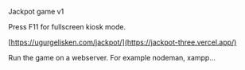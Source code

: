 Jackpot game v1

Press F11 for fullscreen kiosk mode.

[https://ugurgelisken.com/jackpot/](https://jackpot-three.vercel.app/)

Run the game on a webserver. For example nodeman, xampp...
